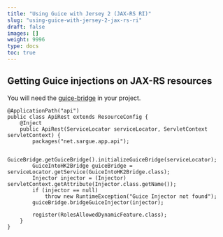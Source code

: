 ```yaml
---
title: "Using Guice with Jersey 2 (JAX-RS RI)"
slug: "using-guice-with-jersey-2-jax-rs-ri"
draft: false
images: []
weight: 9996
type: docs
toc: true
---
```


## Getting Guice injections on JAX-RS resources
You will need the [guice-bridge](https://hk2.java.net/guice-bridge/) in your project.

    @ApplicationPath("api")
    public class ApiRest extends ResourceConfig {  
        @Inject
        public ApiRest(ServiceLocator serviceLocator, ServletContext servletContext) {
            packages("net.sargue.app.api");
    
            GuiceBridge.getGuiceBridge().initializeGuiceBridge(serviceLocator);
            GuiceIntoHK2Bridge guiceBridge = serviceLocator.getService(GuiceIntoHK2Bridge.class);
            Injector injector = (Injector) servletContext.getAttribute(Injector.class.getName());
            if (injector == null)
                throw new RuntimeException("Guice Injector not found");
            guiceBridge.bridgeGuiceInjector(injector);
    
            register(RolesAllowedDynamicFeature.class);
        }
    }

